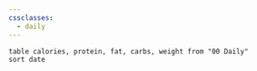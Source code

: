 ```yaml
---
cssclasses:
  - daily
---
```

```dataview
table calories, protein, fat, carbs, weight from "00 Daily"
sort date
```